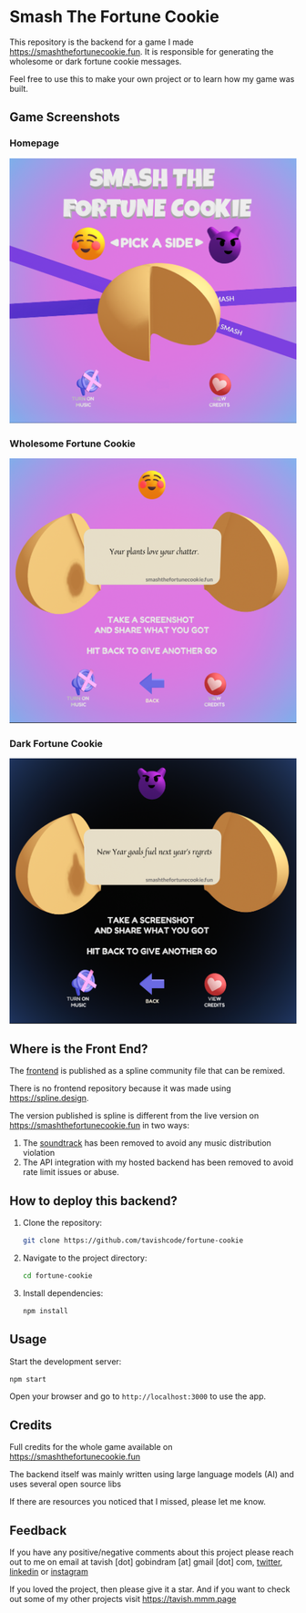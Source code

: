 # Smash The Fortune Cookie

This repository is the backend for a game I made https://smashthefortunecookie.fun. It is responsible for generating the wholesome or dark fortune cookie messages.

Feel free to use this to make your own project or to learn how my game was built.

## Game Screenshots

### Homepage

![Screenshot of fortune cookie game homepage](./game_homepage_screenshot.png)

### Wholesome Fortune Cookie

![Screenshot of wholesome fortune cookie saying "Your plants love your chatter"](./wholesome_fortune_cookie_screenshot.png)

### Dark Fortune Cookie

![Screenshot of dark fortune cookie saying New Year goals fuel next year's regrets"](./dark_fortune_cookie_screenshot.png)

## Where is the Front End?

The [frontend](https://app.spline.design/community/file/d6076bba-ed75-41cf-92b4-054de32204a5) is published as a spline community file that can be remixed.

There is no frontend repository because it was made using https://spline.design.

The version published is spline is different from the live version on https://smashthefortunecookie.fun in two ways:

1. The [soundtrack](https://www.chosic.com/download-audio/59068/) has been removed to avoid any music distribution violation
2. The API integration with my hosted backend has been removed to avoid rate limit issues or abuse.

## How to deploy this backend?

1. Clone the repository:
   ```bash
   git clone https://github.com/tavishcode/fortune-cookie
   ```
2. Navigate to the project directory:
   ```bash
   cd fortune-cookie
   ```
3. Install dependencies:
   ```bash
   npm install
   ```

## Usage

Start the development server:

```bash
npm start
```

Open your browser and go to `http://localhost:3000` to use the app.

## Credits

Full credits for the whole game available on https://smashthefortunecookie.fun

The backend itself was mainly written using large language models (AI) and uses several open source libs

If there are resources you noticed that I missed, please let me know.

## Feedback

If you have any positive/negative comments about this project please reach out to me on email at tavish [dot] gobindram [at] gmail [dot] com, [twitter](https://x.com/tavishtweets), [linkedin](https://www.linkedin.com/in/tgobindram) or [instagram](https://instagram.com/instavish25)

If you loved the project, then please give it a star. And if you want to check out some of my other projects visit https://tavish.mmm.page
